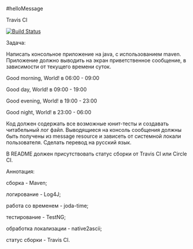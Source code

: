 #helloMessage

Travis CI

[![Build Status](https://travis-ci.org/VorlockPSV/pet-pojects.svg?branch=master)](https://travis-ci.org/VorlockPSV/pet-pojects)

Задача:

Написать консольное приложение на java, с использованием maven. Приложение должно выводить на экран приветственное сообщение, в зависимости от текущего времени суток.

Good morning, World! в 06:00 - 09:00

Good day, World! в 09:00 - 19:00

Good evening, World! в 19:00 - 23:00

Good night, World! в 23:00 - 06:00

Код должен содержать все возможные юнит-тесты и создавать читабельный лог файл. Выводящиеся на консоль сообщения должны быть получены из message resource и зависеть от системной локали пользователя. Сделать перевод на русский язык.	

В README должен присутствовать статус сборки от Travis CI или Circle CI.

Аннотация:

сборка - Maven;

логирование - Log4J;

работа со временем - joda-time;

тестирование - TestNG;

обработка локализации - native2ascii;

статус сборки - Travis CI.
